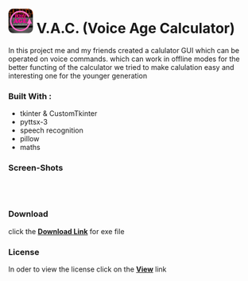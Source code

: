 <h1><img src='vac.jpg' height="50" width="50"> <b>V.A.C. (Voice Age Calculator)</b></h1>
In this project me and my friends created a calulator GUI which can be operated on voice commands. which can work in offline 
modes for the better functing of the calculator                                                                             
we tried to make calulation easy and interesting one for the younger generation <br>
<b><h3>Built With :</h3></b>
<ul>
<li> tkinter & CustomTkinter </li>
<li> pyttsx-3 </li>
<li> speech recognition </li>
<li> pillow </li>
<li> maths </li>
</ul>
<b><h3>Screen-Shots</h3></b>
<img src="">
<br>
<img src="">
<br>
<b><h3> Download </h3></b>
click the <a href=""><b> Download Link</b></a> for exe file 
<b><h3> License </h3></b>
In oder to view the license click on the <a href=""><b>View</b></a> link 
